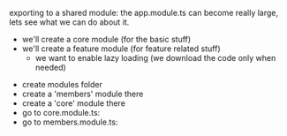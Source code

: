 exporting to a shared module:
the app.module.ts can become really large, lets see what we can do about it.

- we'll create a core module (for the basic stuff)
- we'll create a feature module (for feature related stuff)
    * we want to enable lazy loading (we download the code only when needed)


* create modules folder
* create a 'members' module there
* create a 'core' module there
* go to core.module.ts:
* go to members.module.ts:
